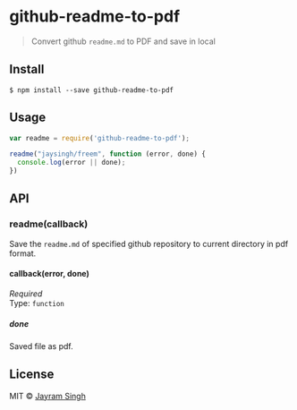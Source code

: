 # github-readme-to-pdf
> Convert github `readme.md` to PDF and save in local

## Install

```
$ npm install --save github-readme-to-pdf
```


## Usage

```js
var readme = require('github-readme-to-pdf');

readme("jaysingh/freem", function (error, done) {
  console.log(error || done);
})
```


## API

### readme(callback)

Save the `readme.md` of specified github repository to current directory in pdf format.

#### callback(error, done)

*Required*  
Type: `function`

##### done

Saved file as pdf.

## License

MIT © [Jayram Singh](http://github.com/jaysingh)